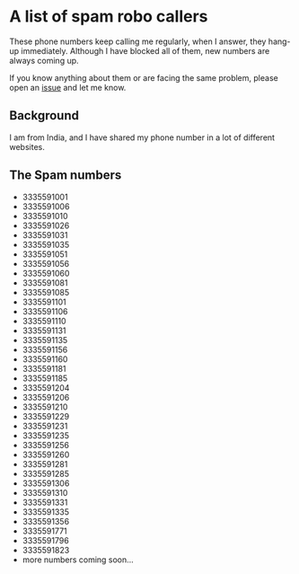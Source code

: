 # A list of spam robo callers

These phone numbers keep calling me regularly, when I answer, they hang-up immediately.
Although I have blocked all of them, new numbers are always coming up.

If you know anything about them or are facing the same problem,
please open an [issue](../../issues/new) and let me know.

## Background

I am from India, and I have shared my phone number in a lot of different websites.

## The Spam numbers

* 3335591001
* 3335591006
* 3335591010
* 3335591026
* 3335591031
* 3335591035
* 3335591051
* 3335591056
* 3335591060
* 3335591081
* 3335591085
* 3335591101
* 3335591106
* 3335591110
* 3335591131
* 3335591135
* 3335591156
* 3335591160
* 3335591181
* 3335591185
* 3335591204
* 3335591206
* 3335591210
* 3335591229
* 3335591231
* 3335591235
* 3335591256
* 3335591260
* 3335591281
* 3335591285
* 3335591306
* 3335591310
* 3335591331
* 3335591335
* 3335591356
* 3335591771
* 3335591796
* 3335591823
* more numbers coming soon...
